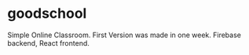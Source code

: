 # goodschool

Simple Online Classroom. First Version was made in one week.
Firebase backend, React frontend.
